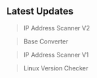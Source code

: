 
<html prefix="og: https://ogp.me/ns#">

<body>
<center><div id="CounterVisitor"></div></center>

<h2>Latest Updates</h2>
<blockquote><p>IP Address Scanner V2</p></blockquote>
<blockquote><p>Base Converter</p></blockquote>
<blockquote><p>IP Address Scanner V1</p></blockquote>
<blockquote><p>Linux Version Checker</p></blockquote>



<script>


   var n = localStorage.getItem('on_load_counter');

    if (n === null) {
        n = 0;
    }

    n++;

    localStorage.setItem("on_load_counter", n);

    document.getElementById('CounterVisitor').innerHTML = 'You have visited this page '+ n + ' times';

                     
</script>

</body>
</html>
